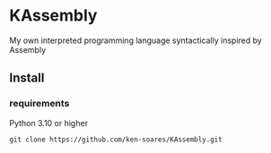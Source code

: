 # KAssembly
My own interpreted programming language syntactically inspired by Assembly

## Install 

### requirements
Python 3.10 or higher

```
git clone https://github.com/ken-soares/KAssembly.git
```

